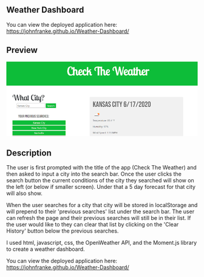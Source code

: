 ## Weather Dashboard

You can view the deployed application here: https://johnfranke.github.io/Weather-Dashboard/

## Preview

![Preview Image](preview.png)

## Description

The user is first prompted with the title of the app (Check The Weather) and then asked to input a city into the search bar. Once the user clicks the search button the current conditions of the city they searched will show on the left (or below if smaller screen). Under that a 5 day forecast for that city will also show. 

When the user searches for a city that city will be stored in localStorage and will prepend to their 'previous searches' list under the search bar. The user can refresh the page and their previous searches will still be in their list. If the user would like to they can clear that list by clicking on the 'Clear History' button below the previous searches.

I used html, javascript, css, the OpenWeather API, and the Moment.js library to create a weather dashboard.

You can view the deployed application here: https://johnfranke.github.io/Weather-Dashboard/
